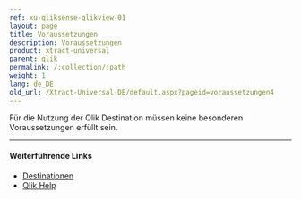 ```yaml
---
ref: xu-qliksense-qlikview-01
layout: page
title: Voraussetzungen
description: Voraussetzungen
product: xtract-universal
parent: qlik
permalink: /:collection/:path
weight: 1
lang: de_DE
old_url: /Xtract-Universal-DE/default.aspx?pageid=voraussetzungen4
---
```


Für die Nutzung der Qlik Destination müssen keine besonderen Voraussetzungen erfüllt sein.

****
#### Weiterführende Links
- [Destinationen](./xu-destinationen)
- [Qlik Help](https://help.qlik.com/)